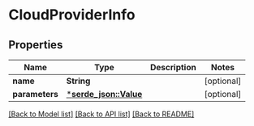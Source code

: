 # CloudProviderInfo

## Properties

Name | Type | Description | Notes
------------ | ------------- | ------------- | -------------
**name** | **String** |  | [optional] 
**parameters** | [***serde_json::Value**](.md) |  | [optional] 

[[Back to Model list]](../README.md#documentation-for-models) [[Back to API list]](../README.md#documentation-for-api-endpoints) [[Back to README]](../README.md)


